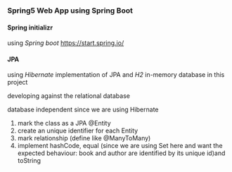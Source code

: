 ### Spring5 Web App using Spring Boot
#### Spring initializr
using *Spring boot* https://start.spring.io/

#### JPA
using *Hibernate* implementation of JPA and *H2* in-memory database in this project

developing against the relational database

database independent since we are using Hibernate

1. mark the class as a JPA @Entity
2. create an unique identifier for each Entity
3. mark relationship (define like @ManyToMany)
4. implement hashCode, equal (since we are using Set here and want the expected behaviour: book and author are identified by its unique id)and toString


